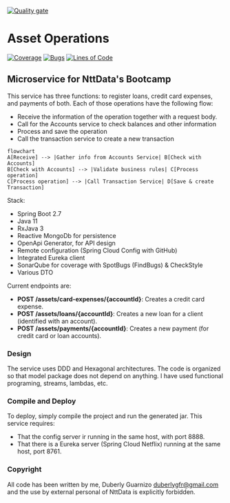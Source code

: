[![Quality gate](https://duberlyguarnizo.com/sonarqube/api/project_badges/quality_gate?project=Bootcamp-Asset-Operations-Service&token=sqb_601e2c6d6aa3141688ba132dc65e880a67867403)](https://duberlyguarnizo.com/sonarqube/dashboard?id=Bootcamp-Asset-Operations-Service)
# Asset Operations

[![Coverage](https://duberlyguarnizo.com/sonarqube/api/project_badges/measure?project=Bootcamp-Asset-Operations-Service&metric=coverage&token=sqb_601e2c6d6aa3141688ba132dc65e880a67867403)](https://duberlyguarnizo.com/sonarqube/dashboard?id=Bootcamp-Asset-Operations-Service)
[![Bugs](https://duberlyguarnizo.com/sonarqube/api/project_badges/measure?project=Bootcamp-Asset-Operations-Service&metric=bugs&token=sqb_601e2c6d6aa3141688ba132dc65e880a67867403)](https://duberlyguarnizo.com/sonarqube/dashboard?id=Bootcamp-Asset-Operations-Service)
[![Lines of Code](https://duberlyguarnizo.com/sonarqube/api/project_badges/measure?project=Bootcamp-Asset-Operations-Service&metric=ncloc&token=sqb_601e2c6d6aa3141688ba132dc65e880a67867403)](https://duberlyguarnizo.com/sonarqube/dashboard?id=Bootcamp-Asset-Operations-Service)

## Microservice for NttData's Bootcamp

This service has three functions: to register loans, credit card expenses, and payments of both.
Each of those operations have the following flow:

- Receive the information of the operation together with a request body.
- Call for the Accounts service to check balances and other information
- Process and save the operation
- Call the transaction service to create a new transaction

```mermaid
flowchart
A[Receive] --> |Gather info from Accounts Service| B[Check with Accounts]
B[Check with Accounts] --> |Validate business rules| C[Process operation]
C[Process operation] --> |Call Transaction Service| D[Save & create Transaction]
```

Stack:

- Spring Boot 2.7
- Java 11
- RxJava 3
- Reactive MongoDb for persistence
- OpenApi Generator, for API design
- Remote configuration (Spring Cloud Config with GitHub)
- Integrated Eureka client
- SonarQube for coverage with SpotBugs (FindBugs) & CheckStyle
- Various DTO

Current endpoints are:

- **POST /assets/card-expenses/{accountId}**: Creates a credit card expense.
- **POST /assets/loans/{accountId}**: Creates a new loan for a client (identified with an account).
- **POST /assets/payments/{accountId}**: Creates a new payment (for credit card or loan accounts).

### Design

The service uses DDD and Hexagonal architectures. The code is organized so that model package does
not depend on
anything. I have used functional programing, streams, lambdas, etc.

### Compile and Deploy

To deploy, simply compile the project and run the generated jar. This service requires:

- That the config server ir running in the same host, with port 8888.
- That there is a Eureka server (Spring Cloud Netflix) running at the same host, port 8761.

### Copyright

All code has been written by me, Duberly Guarnizo <duberlygfr@gmail.com> and the use by external
personal of NttData is
explicitly forbidden.
